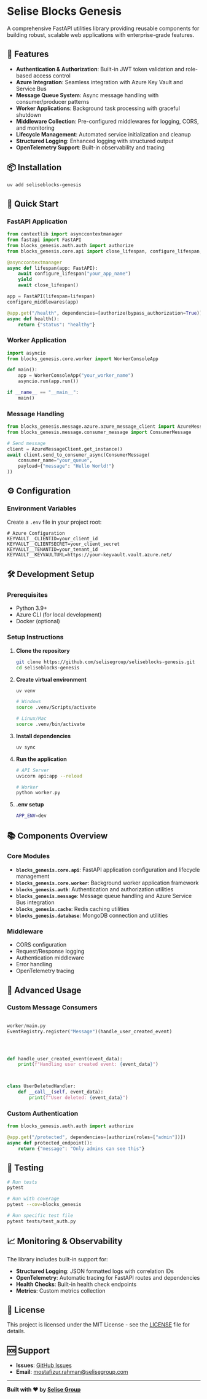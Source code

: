 # Selise Blocks Genesis

A comprehensive FastAPI utilities library providing reusable components for building robust, scalable web applications with enterprise-grade features.

## 🚀 Features

- **Authentication & Authorization**: Built-in JWT token validation and role-based access control
- **Azure Integration**: Seamless integration with Azure Key Vault and Service Bus
- **Message Queue System**: Async message handling with consumer/producer patterns
- **Worker Applications**: Background task processing with graceful shutdown
- **Middleware Collection**: Pre-configured middlewares for logging, CORS, and monitoring
- **Lifecycle Management**: Automated service initialization and cleanup
- **Structured Logging**: Enhanced logging with structured output
- **OpenTelemetry Support**: Built-in observability and tracing

## 📦 Installation

```bash
uv add seliseblocks-genesis
```

## 🏃 Quick Start

### FastAPI Application

```python
from contextlib import asynccontextmanager
from fastapi import FastAPI
from blocks_genesis.auth.auth import authorize
from blocks_genesis.core.api import close_lifespan, configure_lifespan, configure_middlewares

@asynccontextmanager
async def lifespan(app: FastAPI):
    await configure_lifespan("your_app_name")
    yield
    await close_lifespan()

app = FastAPI(lifespan=lifespan)
configure_middlewares(app)

@app.get("/health", dependencies=[authorize(bypass_authorization=True)])
async def health():
    return {"status": "healthy"}
```

### Worker Application

```python
import asyncio
from blocks_genesis.core.worker import WorkerConsoleApp

def main():
    app = WorkerConsoleApp("your_worker_name")
    asyncio.run(app.run())

if __name__ == "__main__":
    main()
```

### Message Handling

```python
from blocks_genesis.message.azure.azure_message_client import AzureMessageClient
from blocks_genesis.message.consumer_message import ConsumerMessage

# Send message
client = AzureMessageClient.get_instance()
await client.send_to_consumer_async(ConsumerMessage(
    consumer_name="your_queue",
    payload={"message": "Hello World!"}
))
```

## ⚙️ Configuration

### Environment Variables

Create a `.env` file in your project root:

```env
# Azure Configuration
KEYVAULT__CLIENTID=your_client_id
KEYVAULT__CLIENTSECRET=your_client_secret
KEYVAULT__TENANTID=your_tenant_id
KEYVAULT__KEYVAULTURL=https://your-keyvault.vault.azure.net/
```

## 🛠️ Development Setup

### Prerequisites

- Python 3.9+
- Azure CLI (for local development)
- Docker (optional)

### Setup Instructions

1. **Clone the repository**
   ```bash
   git clone https://github.com/selisegroup/seliseblocks-genesis.git
   cd seliseblocks-genesis
   ```

2. **Create virtual environment**
   ```bash
   uv venv
   
   # Windows
   source .venv/Scripts/activate
   
   # Linux/Mac
   source .venv/bin/activate
   ```

3. **Install dependencies**
   ```bash
   uv sync
   ```

4. **Run the application**
   ```bash
   # API Server
   uvicorn api:app --reload
   
   # Worker
   python worker.py
   ```
5. **.env setup**
   ```bash
   APP_ENV=dev
   ```

## 📚 Components Overview

### Core Modules

- **`blocks_genesis.core.api`**: FastAPI application configuration and lifecycle management
- **`blocks_genesis.core.worker`**: Background worker application framework
- **`blocks_genesis.auth`**: Authentication and authorization utilities
- **`blocks_genesis.message`**: Message queue handling and Azure Service Bus integration
- **`blocks_genesis.cache`**: Redis caching utilities
- **`blocks_genesis.database`**: MongoDB connection and utilities

### Middleware

- CORS configuration
- Request/Response logging
- Authentication middleware
- Error handling
- OpenTelemetry tracing

## 🔧 Advanced Usage

### Custom Message Consumers

```python

worker/main.py
EventRegistry.register("Message")(handle_user_created_event)




def handle_user_created_event(event_data):
    print(f"Handling user created event: {event_data}")



class UserDeletedHandler:
    def __call__(self, event_data):
        print(f"User deleted: {event_data}")

```

### Custom Authentication

```python
from blocks_genesis.auth.auth import authorize

@app.get("/protected", dependencies=[authorize(roles=["admin"])])
async def protected_endpoint():
    return {"message": "Only admins can see this"}
```

## 🧪 Testing

```bash
# Run tests
pytest

# Run with coverage
pytest --cov=blocks_genesis

# Run specific test file
pytest tests/test_auth.py
```

## 📈 Monitoring & Observability

The library includes built-in support for:

- **Structured Logging**: JSON formatted logs with correlation IDs
- **OpenTelemetry**: Automatic tracing for FastAPI routes and dependencies
- **Health Checks**: Built-in health check endpoints
- **Metrics**: Custom metrics collection

## 📄 License

This project is licensed under the MIT License - see the [LICENSE](LICENSE) file for details.

## 🆘 Support

- **Issues**: [GitHub Issues](https://github.com/selisegroup/seliseblocks-genesis/issues)
- **Email**: mostafizur.rahman@selisegroup.com

---

**Built with ❤️ by [Selise Group](https://selisegroup.com)**